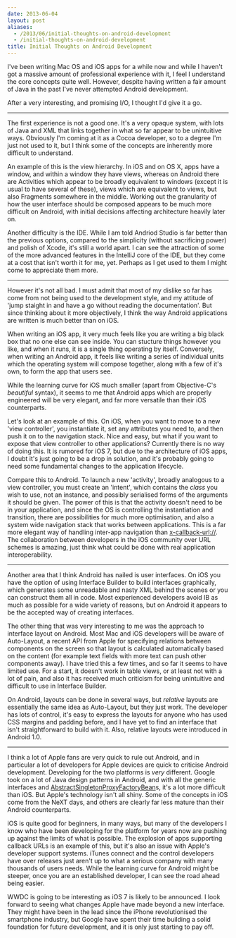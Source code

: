 ```yaml
---
date: 2013-06-04
layout: post
aliases:
  - /2013/06/initial-thoughts-on-android-development
  - /initial-thoughts-on-android-development
title: Initial Thoughts on Android Development
---
```


I've been writing Mac OS and iOS apps for a while now and while I haven't got a massive amount of professional experience with it, I feel I understand the core concepts quite well. However, despite having written a fair amount of Java in the past I've never attempted Android development.

After a very interesting, and promising I/O, I thought I'd give it a go.

---

The first experience is not a good one. It's a very opaque system, with lots of Java and XML that links together in what so far appear to be unintuitive ways. Obviously I'm coming at it as a Cocoa developer, so to a degree I'm just not used to it, but I think some of the concepts are inherently more difficult to understand.

An example of this is the view hierarchy. In iOS and on OS X, apps have a window, and within a window they have views, whereas on Android there are Activities which appear to be broadly equivalent to windows (except it is usual to have several of these), views which are equivalent to views, but also Fragments somewhere in the middle. Working out the granularity of how the user interface should be composed appears to be much more difficult on Android, with initial decisions affecting architecture heavily later on.

Another difficulty is the IDE. While I am told Andriod Studio is far better than the previous options, compared to the simplicity (without sacrificing power) and polish of Xcode, it's still a world apart. I can see the attraction of some of the more advanced features in the IntelliJ core of the IDE, but they come at a cost that isn't worth it for me, yet. Perhaps as I get used to them I might come to appreciate them more.

---

However it's not all bad. I must admit that most of my dislike so far has come from not being used to the development style, and my attitude of 'jump staight in and have a go without reading the documentation'. But since thinking about it more objectively, I think the way Android applications are written is much better than on iOS.

When writing an iOS app, it very much feels like you are writing a big black box that no one else can see inside. You can stucture things however you like, and when it runs, it is a single thing operating by itself. Conversely, when writing an Android app, it feels like writing a series of individual units which the operating system will compose together, along with a few of it's own, to form the app that users see.

While the learning curve for iOS much smaller (apart from Objective-C's _beautiful_ syntax), it seems to me that Android apps which are properly engineered will be very elegant, and far more versatile than their iOS counterparts.

Let's look at an example of this. On iOS, when you want to move to a new 'view controller', you instantiate it, set any attributes you need to, and then push it on to the navigation stack. Nice and easy, but what if you want to expose that view controller to other applications? Currently there is no way of doing this. It is rumored for iOS 7, but due to the architecture of iOS apps, I doubt it's just going to be a drop in solution, and it's probably going to need some fundamental changes to the application lifecycle.

Compare this to Android. To launch a new 'activity', broadly analogous to a view controller, you must create an 'intent', which contains the _class_ you wish to use, not an instance, and possibly serialised forms of the arguments it should be given. The power of this is that the activity doesn't need to be in your application, and since the OS is controlling the instantiation and transition, there are possibilities for much more optimisation, and also a system wide navigation stack that works between applications. This is a far more elegant way of handling inter-app navigation than [x-callback-url://](http://x-callback-url.com/). The collaboration between developers in the iOS community over URL schemes is amazing, just think what could be done with real application interoperability.

---

Another area that I think Android has nailed is user interfaces. On iOS you have the option of using Interface Builder to build interfaces graphically, which generates some unreadable and nasty XML behind the scenes or you can construct them all in code. Most experienced developers avoid IB as much as possible for a wide variety of reasons, but on Android it appears to be the accepted way of creating interfaces.

The other thing that was very interesting to me was the approach to interface layout on Android. Most Mac and iOS developers will be aware of Auto-Layout, a recent API from Apple for specifying relations between components on the screen so that layout is calculated automatically based on the content (for example text fields with more text can push other components away). I have tried this a few times, and so far it seems to have limited use. For a start, it doesn't work in table views, or at least not with a lot of pain, and also it has received much criticism for being unintuitive and difficult to use in Interface Builder.

On Android, layouts can be done in several ways, but _relative_ layouts are essentially the same idea as Auto-Layout, but they just work. The developer has lots of control, it's easy to express the layouts for anyone who has used CSS margins and padding before, and I have yet to find an interface that isn't straightforward to build with it. Also, relative layouts were introduced in Android 1.0.

---

I think a lot of Apple fans are very quick to rule out Android, and in particular a lot of developers for Apple devices are quick to criticise Android development. Developing for the two platforms is _very_ different. Google took on a lot of Java design patterns in Android, and with all the generic interfaces and [AbstractSingletonProxyFactoryBean][1]s, it's a lot more difficult than iOS. But Apple's technology isn't all shiny. Some of the concepts in iOS come from the NeXT days, and others are clearly far less mature than their Android counterparts.

iOS is quite good for beginners, in many ways, but many of the developers I know who have been developing for the platform for years now are pushing up against the limits of what is possible. The explosion of apps supporting callback URLs is an example of this, but it's also an issue with Apple's developer support systems. iTunes connect and the control developers have over releases just aren't up to what a serious company with many thousands of users needs. While the learning curve for Android might be steeper, once you are an established developer, I can see the road ahead being easier.

WWDC is going to be interesting as iOS 7 is likely to be announced. I look forward to seeing what changes Apple have made beyond a new interface. They might have been in the lead since the iPhone revolutionised the smartphone industry, but Google have spent their time building a solid foundation for future development, and it is only just starting to pay off.

[1]: http://static.springsource.org/spring/docs/2.5.x/api/org/springframework/aop/framework/AbstractSingletonProxyFactoryBean.html
